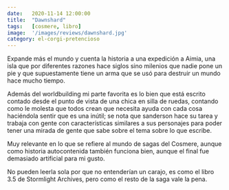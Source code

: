 ```yaml
---
date:   2020-11-14 12:00:00
title:  "Dawnshard"
tags:   [cosmere, libro]
image:  '/images/reviews/dawnshard.jpg'
category: el-corgi-pretencioso
---
```

Expande más el mundo y cuenta la historia a una expedición a Aimia, una isla que por diferentes razones hace siglos sino milenios que nadie pone un pie y que supuestamente tiene un arma que se usó para destruir un mundo hace mucho tiempo.

Además del worldbuilding mi parte favorita es lo bien que está escrito contado desde el punto de vista de una chica en silla de ruedas, contando como le molesta que todos crean que necesita ayuda con cada cosa haciéndola sentir que es una inútil; se nota que sanderson hace su tarea y trabaja con gente con características similares a sus personajes para poder tener una mirada de gente que sabe sobre el tema sobre lo que escribe.

Muy relevante en lo que se refiere al mundo de sagas del Cosmere, aunque como historia autocontenida también funciona bien, aunque el final fue demasiado artificial para mi gusto.

No pueden leerla sola por que no entenderían un carajo, es como el libro 3.5 de Stormlight Archives, pero como el resto de la saga vale la pena.
